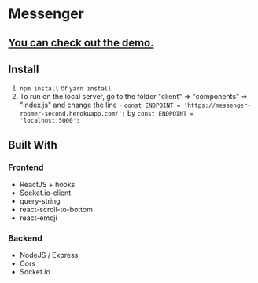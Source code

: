 # Messenger

## [You can check out the demo.](https://6028afab1a7fec95f758ddee--messenger-roomer-second.netlify.app/)

## Install

1. `npm install` or `yarn install`
2. To run on the local server, go to the folder "client" => "components" => "index.js" and change the line - `const ENDPOINT = 'https://messenger-roomer-second.herokuapp.com/';` by `const ENDPOINT = 'localhost:5000';`

## Built With

### Frontend

- ReactJS + hooks
- Socket.io-client
- query-string
- react-scroll-to-bottom
- react-emoji

### Backend

- NodeJS / Express
- Cors
- Socket.io
